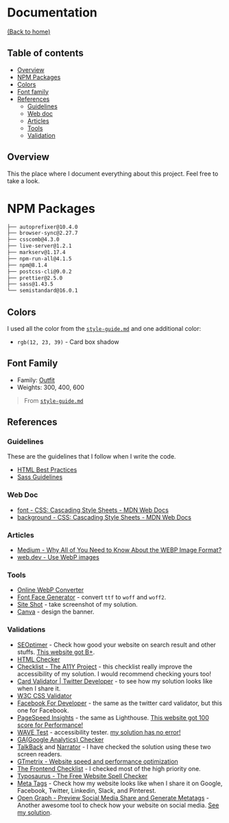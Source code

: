 # Documentation
[(Back to home)](https://github.com/vanzasetia/NFT-preview-card-component#readme)

## Table of contents
- [Overview](#overview)
- [NPM Packages](#npm-packages)
- [Colors](#colors)
- [Font family](#font-family)
- [References](#references)
  - [Guidelines](#guidelines)
  - [Web doc](#web-doc)
  - [Articles](#articles)
  - [Tools](#tools)
  - [Validation](#validation)

## Overview
This the place where I document everything about this project. Feel free to take a look.

# NPM Packages

```txt
├── autoprefixer@10.4.0
├── browser-sync@2.27.7
├── csscomb@4.3.0
├── live-server@1.2.1
├── markserv@1.17.4
├── npm-run-all@4.1.5
├── npm@8.1.4
├── postcss-cli@9.0.2
├── prettier@2.5.0
├── sass@1.43.5
└── semistandard@16.0.1
```

## Colors
I used all the color from the [`style-guide.md`](../style-guide.md) and one additional color:
- `rgb(12, 23, 39)` - Card box shadow

## Font Family
- Family: [Outfit](https://fonts.google.com/specimen/Outfit)
- Weights: 300, 400, 600

> From [`style-guide.md`](../style-guide.md)

## References

### Guidelines

These are the guidelines that I follow when I write the code.
- [HTML Best Practices](https://github.com/hail2u/html-best-practices)
- [Sass Guidelines](https://sass-guidelin.es/)


### Web Doc
- [font - CSS: Cascading Style Sheets - MDN Web Docs](https://developer.mozilla.org/en-US/docs/Web/CSS/font)
- [background - CSS: Cascading Style Sheets - MDN Web Docs](https://developer.mozilla.org/en-US/docs/Web/CSS/background)

### Articles
- [Medium - Why All of You Need to Know About the WEBP Image Format?](https://medium.com/swlh/why-all-of-you-need-to-know-about-the-webp-image-format-d1b4c55b5342)
- [web.dev - Use WebP images](https://web.dev/serve-images-webp/)

### Tools
- [Online WebP Converter](https://ezgif.com/jpg-to-webp)
- [Font Face Generator](https://everythingfonts.com/font-face) - convert `ttf` to `woff` and `woff2`.
- [Site Shot](https://www.site-shot.com/) - take screenshot of my solution.
- [Canva](https://canva.com) - design the banner.

### Validations
- [SEOptimer](https://www.seoptimer.com/) - Check how good your website on search result and other stuffs. [This website got B+](https://www.seoptimer.com/nftcardfrontendmentor.netlify.app).
- [HTML Checker](https://validator.w3.org/nu/)
- [Checklist - The A11Y Project](https://www.a11yproject.com/checklist/) - this checklist really improve the accessibility of my solution. I would recommend checking yours too!
- [Card Validator | Twitter Developer](https://cards-dev.twitter.com/validator) - to see how my solution looks like when I share it.
- [W3C CSS Validator](https://jigsaw.w3.org/css-validator/)
- [Facebook For Developer](https://developers.facebook.com/tools/debug/) - the same as the twitter card validator, but this one for Facebook.
- [PageSpeed Insights](https://developers.google.com/speed/pagespeed/insights/) - the same as Lighthouse. [This website got 100 score for Performance!](https://pagespeed.web.dev/report?url=https%3A%2F%2Fnftcardfrontendmentor.netlify.app%2F)
- [WAVE Test](https://wave.webaim.org/) - accessibility tester. [my solution has no error!](https://wave.webaim.org/report#/https://nftcardfrontendmentor.netlify.app/)
- [GA(Google Analytics) Checker](https://www.gachecker.com/)
- [TalkBack](https://en.wikipedia.org/wiki/Google_TalkBack) and [Narrator](https://en.wikipedia.org/wiki/Microsoft_Narrator) - I have checked the solution using these two screen readers.
- [GTmetrix - Website speed and performance optimization](https://gtmetrix.com/)
- [The Frontend Checklist](https://frontendchecklist.io/) - I checked most of the high priority one.
- [Typosaurus - The Free Website Spell Checker](https://typosaur.us/)
- [Meta Tags](https://metatags.io/) - Check how my website looks like when I share it on Google, Facebook, Twitter, Linkedin, Slack, and Pinterest.
- [Open Graph - Preview Social Media Share and Generate Metatags](https://www.opengraph.xyz/) - Another awesome tool to check how your website on social media. [See my solution](https://www.opengraph.xyz/url/https%3A%2F%2Fnftcardfrontendmentor.netlify.app/).
